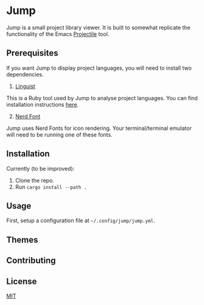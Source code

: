 # Jump

Jump is a small project library viewer. It is built to somewhat replicate
the functionality of the Emacs [Projectile](https://github.com/bbatsov/projectile) tool.

## Prerequisites

If you want Jump to display project languages, you will need to install
two dependencies.

1. [Linguist](https://github.com/github/linguist)

This is a Ruby tool used by Jump to analyse project languages. You can find installation
instructions [here](https://github.com/github/linguist#installation).

2. [Nerd Font](https://www.nerdfonts.com/font-downloads)

Jump uses Nerd Fonts for icon rendering. Your terminal/terminal emulator will need to
be running one of these fonts.

## Installation

Currently (to be improved):

1. Clone the repo.
2. Run `cargo install --path .`

## Usage

First, setup a configuration file at `~/.config/jump/jump.yml`.

## Themes

## Contributing

## License
[MIT](https://choosealicense.com/licenses/mit/)
